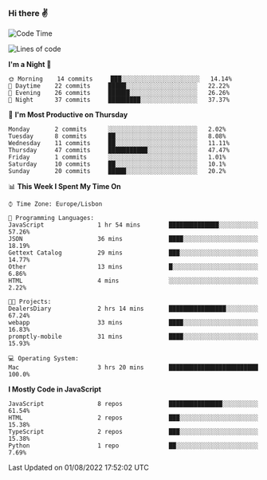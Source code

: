 ### Hi there :v:

<!--
**eusebioaddsilva/eusebioaddsilva** is a ✨ _special_ ✨ repository because its `README.md` (this file) appears on your GitHub profile.

<!--START_SECTION:waka-->
![Code Time](http://img.shields.io/badge/Code%20Time-3%20hrs%2020%20mins-blue)

![Lines of code](https://img.shields.io/badge/From%20Hello%20World%20I%27ve%20Written-630%20Thousand%20lines%20of%20code-blue)

**I'm a Night 🦉** 

```text
🌞 Morning    14 commits     ███░░░░░░░░░░░░░░░░░░░░░░   14.14% 
🌆 Daytime    22 commits     █████░░░░░░░░░░░░░░░░░░░░   22.22% 
🌃 Evening    26 commits     ██████░░░░░░░░░░░░░░░░░░░   26.26% 
🌙 Night      37 commits     █████████░░░░░░░░░░░░░░░░   37.37%

```
📅 **I'm Most Productive on Thursday** 

```text
Monday       2 commits      ░░░░░░░░░░░░░░░░░░░░░░░░░   2.02% 
Tuesday      8 commits      ██░░░░░░░░░░░░░░░░░░░░░░░   8.08% 
Wednesday    11 commits     ██░░░░░░░░░░░░░░░░░░░░░░░   11.11% 
Thursday     47 commits     ███████████░░░░░░░░░░░░░░   47.47% 
Friday       1 commits      ░░░░░░░░░░░░░░░░░░░░░░░░░   1.01% 
Saturday     10 commits     ██░░░░░░░░░░░░░░░░░░░░░░░   10.1% 
Sunday       20 commits     █████░░░░░░░░░░░░░░░░░░░░   20.2%

```


📊 **This Week I Spent My Time On** 

```text
⌚︎ Time Zone: Europe/Lisbon

💬 Programming Languages: 
JavaScript               1 hr 54 mins        ██████████████░░░░░░░░░░░   57.26% 
JSON                     36 mins             ████░░░░░░░░░░░░░░░░░░░░░   18.19% 
Gettext Catalog          29 mins             ███░░░░░░░░░░░░░░░░░░░░░░   14.77% 
Other                    13 mins             █░░░░░░░░░░░░░░░░░░░░░░░░   6.86% 
HTML                     4 mins              ░░░░░░░░░░░░░░░░░░░░░░░░░   2.22%

🐱‍💻 Projects: 
DealersDiary             2 hrs 14 mins       ████████████████░░░░░░░░░   67.24% 
webapp                   33 mins             ████░░░░░░░░░░░░░░░░░░░░░   16.83% 
promptly-mobile          31 mins             ████░░░░░░░░░░░░░░░░░░░░░   15.93%

💻 Operating System: 
Mac                      3 hrs 20 mins       █████████████████████████   100.0%

```

**I Mostly Code in JavaScript** 

```text
JavaScript               8 repos             ███████████████░░░░░░░░░░   61.54% 
HTML                     2 repos             ███░░░░░░░░░░░░░░░░░░░░░░   15.38% 
TypeScript               2 repos             ███░░░░░░░░░░░░░░░░░░░░░░   15.38% 
Python                   1 repo              ██░░░░░░░░░░░░░░░░░░░░░░░   7.69%

```



 Last Updated on 01/08/2022 17:52:02 UTC
<!--END_SECTION:waka-->
